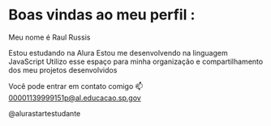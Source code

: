 # Boas vindas ao meu perfil :
Meu nome é Raul Russis

Estou estudando na Alura
Estou me desenvolvendo na linguagem JavaScript
Utilizo esse espaço para minha organização e compartilhamento dos meu projetos desenvolvidos

Você pode entrar em contato comigo 📫
00001139999151p@al.educacao.sp.gov

@alurastartestudante
